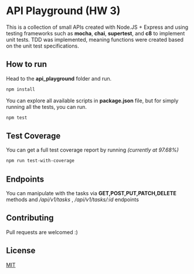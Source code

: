 # API Playground (HW 3)

This is a collection of small APIs created with Node.JS + Express and using testing frameworks such as **mocha**, **chai**, **supertest**, and **c8** to implement unit tests. TDD was implemented, meaning functions were created based on the unit test specifications.

## How to run

Head to the **api_playground** folder and run.

```bash
npm install
```
You can explore all available scripts in **package.json** file, but for simply running all the tests, you can run.

```bash
npm test
```
## Test Coverage

You can get a full test coverage report by running *(currently at 97.68%)*

```bash
npm run test-with-coverage
```
## Endpoints
You can manipulate with the tasks via **GET,POST,PUT,PATCH,DELETE** methods and */api/v1/tasks* , */api/v1/tasks/:id* endpoints

## Contributing
Pull requests are welcomed :)
## License
[MIT](https://choosealicense.com/licenses/mit/)